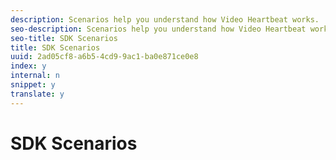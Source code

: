 ```yaml
---
description: Scenarios help you understand how Video Heartbeat works.
seo-description: Scenarios help you understand how Video Heartbeat works.
seo-title: SDK Scenarios
title: SDK Scenarios
uuid: 2ad05cf8-a6b5-4cd9-9ac1-ba0e871ce0e8
index: y
internal: n
snippet: y
translate: y
---
```


# SDK Scenarios


